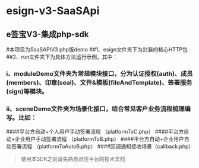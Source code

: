 # esign-v3-SaaSApi
## e签宝V3-集成php-sdk

#本项目为SaaSAPIV3 php版demo
##1、esign文件夹下为封装的核心HTTP包
##2、run文件夹下为具体方法运行示例，其中：
###  i、moduleDemo文件夹为常规模块接口，分为认证授权(auth)、成员(members)、印章(seal)、文件&模板(fileAndTemplate)、签署服务(sign)等模块。
###  ii、sceneDemo文件夹为场景化接口，结合常见客户业务流程梳理编写。比如：
####平台方自动+个人用户手动签署流程 （platformToC.php）
####平台方自动+企业用户手动签署流程 （platformToB.php）
####平台方自动+企业用户自动签署流程 （platformToAutoB.php）
####回调通知接收场景（callback.php）

>
> 使用本SDK之前请先熟悉对应平台的技术文档



